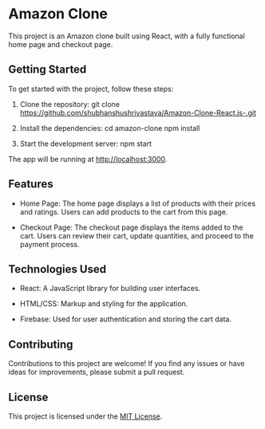 # Amazon Clone

This project is an Amazon clone built using React, with a fully functional home page and checkout page.

## Getting Started

To get started with the project, follow these steps:

1. Clone the repository:
 git clone https://github.com/shubhanshushrivastava/Amazon-Clone-React.js-.git

2. Install the dependencies:
  cd amazon-clone
  npm install
  
  
3. Start the development server:
   npm start
   
   
The app will be running at [http://localhost:3000](http://localhost:3000).

## Features

- Home Page: The home page displays a list of products with their prices and ratings. Users can add products to the cart from this page.

- Checkout Page: The checkout page displays the items added to the cart. Users can review their cart, update quantities, and proceed to the payment process.

## Technologies Used

- React: A JavaScript library for building user interfaces.

- HTML/CSS: Markup and styling for the application.

- Firebase: Used for user authentication and storing the cart data.

## Contributing

Contributions to this project are welcome! If you find any issues or have ideas for improvements, please submit a pull request.

## License

This project is licensed under the [MIT License](LICENSE).






